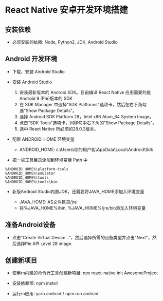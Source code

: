 # React Native 安卓开发环境搭建

## 安装依赖

- 必须安装的依赖: Node, Python2, JDK, Android Studio

## Android 开发环境

- 下载，安装 Android Studio

- 安装 Android Studio 
    1. 安装最新版本的 Android SDK。目前编译 React Native 应用需要的是Android 9 (Pie)版本的 SDK
    2. 在 SDK Manager 中选择"SDK Platforms"选项卡，然后在右下角勾选"Show Package Details"。
    3. 选择 Android SDK Platform 28，Intel x86 Atom_64 System Image。
    4. 点击"SDK Tools"选项卡，同样勾中右下角的"Show Package Details"。
    5. 选中 React Native 所必须的28.0.3版本。

- 配置 ANDROID_HOME 环境变量 
    - ANDROID_HOME: c:\Users\你的用户名\AppData\Local\Android\Sdk

- 把一些工具目录添加到环境变量 Path 中
```
%ANDROID_HOME%\platform-tools
%ANDROID_HOME%\emulator
%ANDROID_HOME%\tools
%ANDROID_HOME%\tools\bin
```
- 新版Android Studio内置JDK，还需要将JAVA_HOME添加入环境变量
    
    - JAVA_HOME: AS文件目录/jre
    - 将%JAVA_HOME%/bin, %JAVA_HOME%/jre/bin添加入环境变量

## 准备Android设备 

- 点击"Create Virtual Device..."，然后选择所需的设备类型并点击"Next"，然后选择Pie API Level 28 image.

## 创建新项目

- 使用rn内建的命令行工具创建新项目: npx react-native init AwesomeProject

- 安装依赖项: npm install 

- 运行rn应用: yarn android / npm run android
